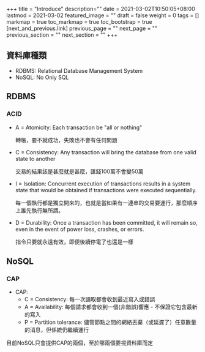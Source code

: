 +++
title = "Introduce"
description=""
date = 2021-03-02T10:50:05+08:00
lastmod = 2021-03-02
featured_image = ""
draft = false
weight = 0
tags = []
markmap = true
toc_markmap = true
toc_bootstrap = true
[next_and_previous.link]
  previous_page = ""
  next_page = ""
  previous_section = ""
  next_section = ""
+++


## 資料庫種類

- RDBMS: Relational Database Management System
- NoSQL: No Only SQL


## RDBMS

### ACID

- A = Atomicity: Each transaction be "all or nothing"

    轉帳，要不就成功，失敗也不會有任何問題

- C = Consistency: Any transaction will bring the database from one valid state to another

    交易的結果該是甚麼就是甚麼，匯錢100萬不會變50萬

- I = Isolation: Concurrent execution of transactions results in a system state that would be obtained if transactions were executed sequentially.

    每一個執行都是獨立開來的，也就是當如果有一連串的交易要運行，那麼順序上誰先執行無所謂。

- D = Durability: Once a transaction has been committed, it will remain so, even in the event of power loss, crashes, or errors.

    指令只要就永遠有效，即便後續停電了也還是一樣


## NoSQL

### CAP

- CAP:
  - C = Consistency: 每一次讀取都會收到最近寫入或錯誤
  - A = Availability: 每個請求都會收到一個(非錯誤)響應 - 不保證它包含最新的寫入
  - P = Partition tolerance: 儘管節點之間的網絡丟棄（或延遲了）任意數量的消息，但係統仍繼續運行


目前NoSQL只會提供CAP的兩個，至於哪兩個要視資料庫而定
